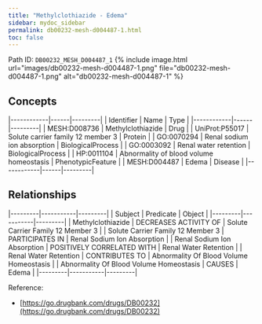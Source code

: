 ```yaml
---
title: "Methylclothiazide - Edema"
sidebar: mydoc_sidebar
permalink: db00232-mesh-d004487-1.html
toc: false 
---
```



Path ID: `DB00232_MESH_D004487_1`
{% include image.html url="images/db00232-mesh-d004487-1.png" file="db00232-mesh-d004487-1.png" alt="db00232-mesh-d004487-1" %}

## Concepts

|------------|------|---------|
| Identifier | Name | Type    |
|------------|------|---------|
| MESH:D008736 | Methylclothiazide | Drug |
| UniProt:P55017 | Solute carrier family 12 member 3 | Protein |
| GO:0070294 | Renal sodium ion absorption | BiologicalProcess |
| GO:0003092 | Renal water retention | BiologicalProcess |
| HP:0011104 | Abnormality of blood volume homeostasis | PhenotypicFeature |
| MESH:D004487 | Edema | Disease |
|------------|------|---------|

## Relationships

|---------|-----------|---------|
| Subject | Predicate | Object  |
|---------|-----------|---------|
| Methylclothiazide | DECREASES ACTIVITY OF | Solute Carrier Family 12 Member 3 |
| Solute Carrier Family 12 Member 3 | PARTICIPATES IN | Renal Sodium Ion Absorption |
| Renal Sodium Ion Absorption | POSITIVELY CORRELATED WITH | Renal Water Retention |
| Renal Water Retention | CONTRIBUTES TO | Abnormality Of Blood Volume Homeostasis |
| Abnormality Of Blood Volume Homeostasis | CAUSES | Edema |
|---------|-----------|---------|

Reference: 
  - [https://go.drugbank.com/drugs/DB00232](https://go.drugbank.com/drugs/DB00232)
